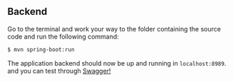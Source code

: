 ## Backend
Go to the terminal and work your way to the folder containing the source code and run the following command:

```sh
$ mvn spring-boot:run
```

The application backend should now be up and running in `localhost:8989`. and you can test through [Swagger!](http://localhost:8989/backend.challenge.masglobal/swagger-ui.html#/)